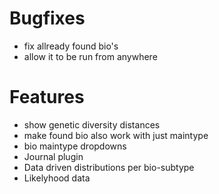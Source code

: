 # Bugfixes
- fix allready found bio's
- allow it to be run from anywhere

# Features
- show genetic diversity distances
- make found bio also work with just maintype
- bio maintype dropdowns
- Journal plugin
- Data driven distributions per bio-subtype
- Likelyhood data
